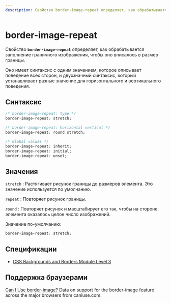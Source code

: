 ```yaml
---
description: Свойство border-image-repeat определяет, как обрабатывается заполнение граничного изображения, чтобы оно вписалось в размер границы
---
```


# border-image-repeat

Свойство **`border-image-repeat`** определяет, как обрабатывается заполнение граничного изображения, чтобы оно вписалось в размер границы.

Оно имеет синтаксис с одним значением, которое описывает поведение всех сторон, и двухзначный синтаксис, который устанавливает разные значение для горизонтального и вертикального поведения.

## Синтаксис

```css
/* border-image-repeat: type */
border-image-repeat: stretch;

/* border-image-repeat: horizontal vertical */
border-image-repeat: round stretch;

/* Global values */
border-image-repeat: inherit;
border-image-repeat: initial;
border-image-repeat: unset;
```

## Значения

`stretch`
: Растягивает рисунок границы до размеров элемента. Это значение используется по умолчанию.

`repeat`
: Повторяет рисунок границы.

`round`
: Повторяет рисунок и масштабирует его так, чтобы на стороне элемента оказалось целое число изображений.

Значение по-умолчанию:

```css
border-image-repeat: stretch;
```

## Спецификации

- [CSS Backgrounds and Borders Module Level 3](https://drafts.csswg.org/css-backgrounds-3/#border-image-repeat)

## Поддержка браузерами

<p class="ciu_embed" data-feature="border-image" data-periods="future_1,current,past_1,past_2">
  <a href="http://caniuse.com/#feat=border-image">Can I Use border-image?</a> Data on support for the border-image feature across the major browsers from caniuse.com.
</p>
